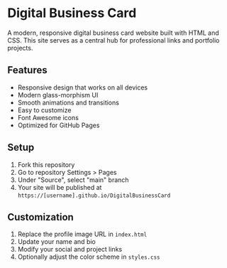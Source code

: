 # Digital Business Card

A modern, responsive digital business card website built with HTML and CSS. This site serves as a central hub for professional links and portfolio projects.

## Features

- Responsive design that works on all devices
- Modern glass-morphism UI
- Smooth animations and transitions
- Easy to customize
- Font Awesome icons
- Optimized for GitHub Pages

## Setup

1. Fork this repository
2. Go to repository Settings > Pages
3. Under "Source", select "main" branch
4. Your site will be published at `https://[username].github.io/DigitalBusinessCard`

## Customization

1. Replace the profile image URL in `index.html`
2. Update your name and bio
3. Modify your social and project links
4. Optionally adjust the color scheme in `styles.css`